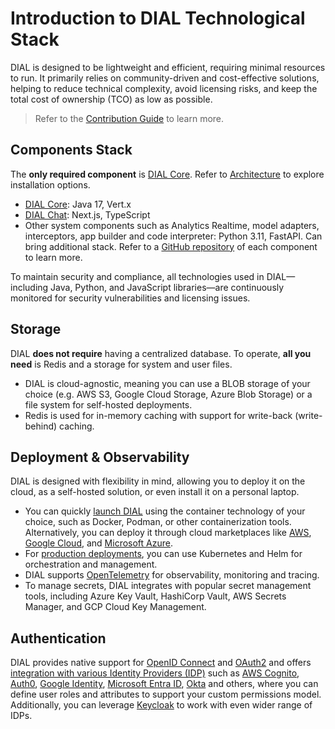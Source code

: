 # Introduction to DIAL Technological Stack

DIAL is designed to be lightweight and efficient, requiring minimal resources to run. It primarily relies on community-driven and cost-effective solutions, helping to reduce technical complexity, avoid licensing risks, and keep the total cost of ownership (TCO) as low as possible.

> Refer to the [Contribution Guide](https://github.com/epam/ai-dial/blob/main/CONTRIBUTING.md) to learn more.

## Components Stack

The **only required component** is [DIAL Core](https://github.com/epam/ai-dial-core). Refer to [Architecture](/docs/platform/0.architecture-and-concepts/2.architecture.md) to explore installation options.

* [DIAL Core](https://github.com/epam/ai-dial-core): Java 17, Vert.x
* [DIAL Chat](https://github.com/epam/ai-dial-chat): Next.js, TypeScript
* Other system components such as Analytics Realtime, model adapters, interceptors, app builder and code interpreter: Python 3.11, FastAPI. Can bring additional stack. Refer to a [GitHub repository](https://dialx.ai/open-source) of each component to learn more.

To maintain security and compliance, all technologies used in DIAL—including Java, Python, and JavaScript libraries—are continuously monitored for security vulnerabilities and licensing issues.

## Storage

DIAL **does not require** having a centralized database. To operate, **all you need** is Redis and a storage for system and user files.

* DIAL is cloud-agnostic, meaning you can use a BLOB storage of your choice (e.g. AWS S3, Google Cloud Storage, Azure Blob Storage) or a file system for self-hosted deployments.
* Redis is used for in-memory caching with support for write-back (write-behind) caching.

## Deployment & Observability

DIAL is designed with flexibility in mind, allowing you to deploy it on the cloud, as a self-hosted solution, or even install it on a personal laptop.

* You can quickly [launch DIAL](/docs/quick-start.md) using the container technology of your choice, such as Docker, Podman, or other containerization tools. Alternatively, you can deploy it through cloud marketplaces like [AWS](https://aws.amazon.com/marketplace/pp/prodview-zx4u372lqvtfi?sr=0-1&ref_=beagle&applicationId=AWSMPContessa), [Google Cloud](https://console.cloud.google.com/marketplace/product/epam-mp-dial/epam-ai-dial?project=forward-garden-440215-u2), and [Microsoft Azure](https://azuremarketplace.microsoft.com/en-us/marketplace/apps/epam-2436412.epam_dial?tab=Overview).
* For [production deployments](https://github.com/epam/ai-dial-helm/tree/main/charts/dial/examples/generic/simple), you can use Kubernetes and Helm for orchestration and management.
* DIAL supports [OpenTelemetry](https://opentelemetry.io/) for observability, monitoring and tracing.
* To manage secrets, DIAL integrates with popular secret management tools, including Azure Key Vault, HashiCorp Vault, AWS Secrets Manager, and GCP Cloud Key Management.

## Authentication

DIAL provides native support for [OpenID Connect](https://openid.net/developers/how-connect-works/) and [OAuth2](https://oauth.net/2/) and offers [integration with various Identity Providers (IDP)](/docs/tutorials/2.devops/2.auth-and-access-control/3.configure-idps/0.overview.md) such as [AWS Cognito](/docs/tutorials/2.devops/2.auth-and-access-control/3.configure-idps/cognito.md), [Auth0](/docs/tutorials/2.devops/2.auth-and-access-control/3.configure-idps/auth0.md), [Google Identity](/docs/tutorials/2.devops/2.auth-and-access-control/3.configure-idps/google.md), [Microsoft Entra ID](/docs/tutorials/2.devops/2.auth-and-access-control/3.configure-idps/entraID.md), [Okta](/docs/tutorials/2.devops/2.auth-and-access-control/3.configure-idps/okta.md) and others, where you can define user roles and attributes to support your custom permissions model. Additionally, you can leverage [Keycloak](/docs/tutorials/2.devops/2.auth-and-access-control/3.configure-idps/keycloak.md) to work with even wider range of IDPs.
